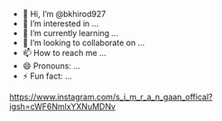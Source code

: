 - 👋 Hi, I’m @bkhirod927
- 👀 I’m interested in ...
- 🌱 I’m currently learning ...
- 💞️ I’m looking to collaborate on ...
- 📫 How to reach me ...
- 😄 Pronouns: ...
- ⚡ Fun fact: ...

<!---
bkhirod927/bkhirod927 is a ✨ special ✨ repository because its `README.md` (this file) appears on your GitHub profile.
You can click the Preview link to take a look at your changes.
--->
https://www.instagram.com/s_i_m_r_a_n_gaan_offical?igsh=cWF6NmlxYXNuMDNv
